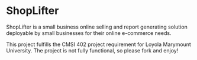 ShopLifter
==========

ShopLifter is a small business online selling and report generating solution deployable by small businesses for their online e-commerce needs.

This project fulfills the CMSI 402 project requirement for Loyola Marymount University.  The project is not fully functional, so please fork and enjoy!
